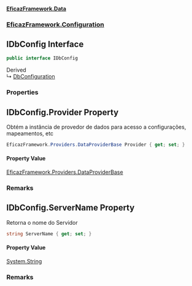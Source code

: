 #### [EficazFramework.Data](EficazFrameworkData.md 'EficazFramework Data')
### [EficazFramework.Configuration](EficazFrameworkData.md#EficazFramework.Configuration 'EficazFramework.Configuration')

## IDbConfig Interface

```csharp
public interface IDbConfig
```

Derived  
&#8627; [DbConfiguration](EficazFramework.Configuration/DbConfiguration.md 'EficazFramework.Configuration.DbConfiguration')
### Properties

<a name='EficazFramework.Configuration.IDbConfig.Provider'></a>

## IDbConfig.Provider Property

Obtém a instância de provedor de dados para acesso a configurações, mapeamentos, etc

```csharp
EficazFramework.Providers.DataProviderBase Provider { get; set; }
```

#### Property Value
[EficazFramework.Providers.DataProviderBase](https://docs.microsoft.com/en-us/dotnet/api/EficazFramework.Providers.DataProviderBase 'EficazFramework.Providers.DataProviderBase')

### Remarks

<a name='EficazFramework.Configuration.IDbConfig.ServerName'></a>

## IDbConfig.ServerName Property

Retorna o nome do Servidor

```csharp
string ServerName { get; set; }
```

#### Property Value
[System.String](https://docs.microsoft.com/en-us/dotnet/api/System.String 'System.String')

### Remarks